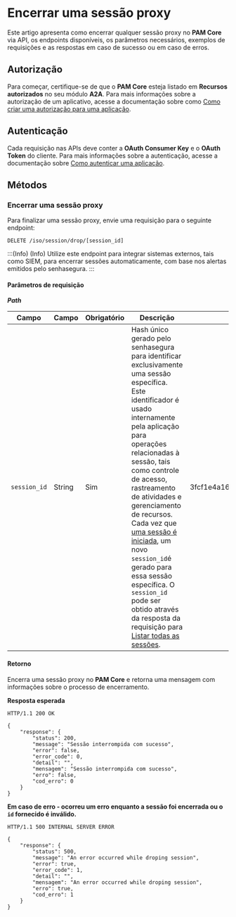 # Encerrar uma sessão proxy

Este artigo apresenta como encerrar qualquer sessão proxy no **PAM Core** via API, os endpoints disponíveis, os parâmetros necessários, exemplos de requisições e as respostas em caso de sucesso ou em caso de erros.

## Autorização

Para começar, certifique-se de que o **PAM Core** esteja listado em **Recursos autorizados** no seu módulo **A2A**. Para mais informações sobre a autorização de um aplicativo, acesse a documentação sobre como [Como criar uma autorização para uma aplicação](/v3-32/docs/pt/a2a-how-to-create-an-authorization-for-an-application).

## Autenticação

Cada requisição nas APIs deve conter a **OAuth Consumer Key** e o **OAuth Token** do cliente. Para mais informações sobre a autenticação, acesse a documentação sobre [Como autenticar uma aplicação](/v3-32/docs/pt/a2a-how-to-authenticate-an-application).

## Métodos
### Encerrar uma sessão proxy

Para finalizar uma sessão proxy, envie uma requisição para o seguinte endpoint:

```
DELETE /iso/session/drop/[session_id]
```

:::(Info) (Info)
Utilize este endpoint para integrar sistemas externos, tais como SIEM, para encerrar sessões automaticamente, com base nos alertas emitidos pelo senhasegura.
:::

#### Parâmetros de requisição

***Path***


| Campo | Campo | Obrigatório | Descrição | Exemplo |
| --- | --- | --- | --- | --- |
|```session_id```| String | Sim | Hash único gerado pelo senhasegura para identificar exclusivamente uma sessão específica. Este identificador é usado internamente pela aplicação para operações relacionadas à sessão, tais como controle de acesso, rastreamento de atividades e gerenciamento de recursos. Cada vez que [uma sessão é iniciada](/v3-32/docs/pt/a2a-create-an-authenticated-url-for-a-web-proxy-session), um novo ```session_id```é gerado para essa sessão específica. O ```session_id``` pode ser obtido através da  resposta da requisição para [Listar todas as sessões](/v3-32/docs/pt/a2a-list-remote-session-data).| 3fcf1e4a16104e328d6794e1b9693cfc457871d2 |

#### Retorno
Encerra uma sessão proxy no **PAM Core** e retorna uma mensagem com informações sobre o processo de encerramento.

**Resposta esperada**

```
HTTP/1.1 200 OK
```

```
{
    "response": {
        "status": 200,
        "message": "Sessão interrompida com sucesso",
        "error": false,
        "error_code": 0,
        "detail": "",
        "mensagem": "Sessão interrompida com sucesso",
        "erro": false,
        "cod_erro": 0
    }
}
```
**Em caso de erro - ocorreu um erro enquanto a sessão foi encerrada ou o ```id``` fornecido é inválido.**


```
HTTP/1.1 500 INTERNAL SERVER ERROR
```

```
{
    "response": {
        "status": 500,
        "message": "An error occurred while droping session",
        "error": true,
        "error_code": 1,
        "detail": "",
        "mensagem": "An error occurred while droping session",
        "erro": true,
        "cod_erro": 1
    }
}

```